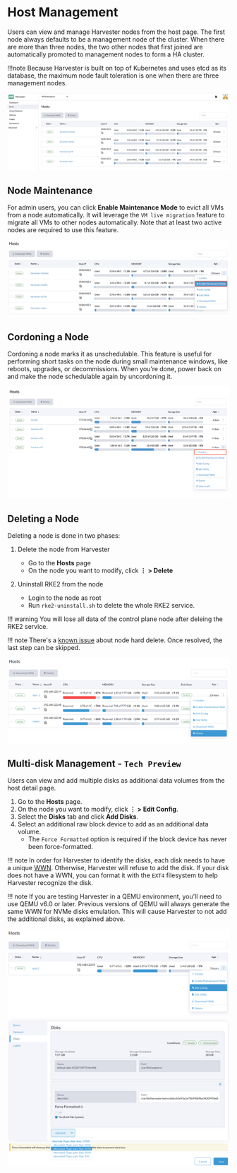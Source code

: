 # Host Management

Users can view and manage Harvester nodes from the host page. The first node always defaults to be a management node of the cluster. When there are more than three nodes, the two other nodes that first joined are automatically promoted to management nodes to form a HA cluster.

!!!note
    Because Harvester is built on top of Kubernetes and uses etcd as its database, the maximum node fault toleration is one when there are three management nodes.

![host.png](./assets/host.png)


## Node Maintenance

For admin users, you can click **Enable Maintenance Mode** to evict all VMs from a node automatically. It will leverage the `VM live migration` feature to migrate all VMs to other nodes automatically. Note that at least two active nodes are required to use this feature.

![node-maintenance.png](./assets/node-maintenance.png)

## Cordoning a Node

Cordoning a node marks it as unschedulable. This feature is useful for performing short tasks on the node during small maintenance windows, like reboots, upgrades, or decommissions. When you’re done, power back on and make the node schedulable again by uncordoning it.

![cordon-node.png](./assets/cordon-nodes.png)

## Deleting a Node

Deleting a node is done in two phases:

1. Delete the node from Harvester
    - Go to the **Hosts** page
    - On the node you want to modify, click **⋮ > Delete**

2. Uninstall RKE2 from the node
    - Login to the node as root
    - Run `rke2-uninstall.sh` to delete the whole RKE2 service.

!!! warning
    You will lose all data of the control plane node after deleing the RKE2 service.

!!! note
    There's a [known issue](https://github.com/harvester/harvester/issues/1497) about node hard delete.
    Once resolved, the last step can be skipped.

![delete.png](./assets/delete.png)

## Multi-disk Management - `Tech Preview`

Users can view and add multiple disks as additional data volumes from the host detail page.

1. Go to the **Hosts** page.
2. On the node you want to modify, click **⋮ > Edit Config**.
2. Select the **Disks** tab and click **Add Disks**.
3. Select an additional raw block device to add as an additional data volume.
    - The `Force Formatted` option is required if the block device has never been force-formatted.

!!! note
    In order for Harvester to identify the disks, each disk needs to have a unique [WWN](https://en.wikipedia.org/wiki/World_Wide_Name). Otherwise, Harvester will refuse to add the disk.
    If your disk does not have a WWN, you can format it with the `EXT4` filesystem to help Harvester recognize the disk.

!!! note
    If you are testing Harvester in a QEMU environment, you'll need to use QEMU v6.0 or later. Previous versions of QEMU will always generate the same WWN for NVMe disks emulation. This will cause Harvester to not add the additional disks, as explained above.

![Edit Config](assets/edit-config.png)
![Add Disks](assets/add-disks.png)
